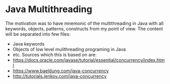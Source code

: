 # Java Multithreading
The motivation was to have mnemonic of the multithreading in Java with all keywords, objects, patterns, constructs from my point of view.
The content will be separated into few files:
* Java keywords
* Objects of low level mulithreading programing in Java
* etc.
Sources which this is based on are:
* https://docs.oracle.com/javase/tutorial/essential/concurrency/index.html
* https://www.baeldung.com/java-concurrency
* http://tutorials.jenkov.com/java-concurrency

